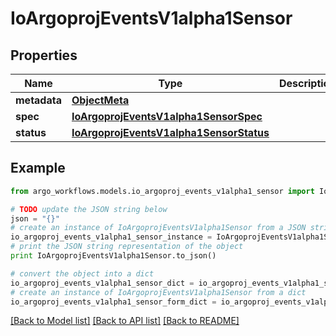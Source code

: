 # IoArgoprojEventsV1alpha1Sensor


## Properties

Name | Type | Description | Notes
------------ | ------------- | ------------- | -------------
**metadata** | [**ObjectMeta**](ObjectMeta.md) |  | [optional] 
**spec** | [**IoArgoprojEventsV1alpha1SensorSpec**](IoArgoprojEventsV1alpha1SensorSpec.md) |  | [optional] 
**status** | [**IoArgoprojEventsV1alpha1SensorStatus**](IoArgoprojEventsV1alpha1SensorStatus.md) |  | [optional] 

## Example

```python
from argo_workflows.models.io_argoproj_events_v1alpha1_sensor import IoArgoprojEventsV1alpha1Sensor

# TODO update the JSON string below
json = "{}"
# create an instance of IoArgoprojEventsV1alpha1Sensor from a JSON string
io_argoproj_events_v1alpha1_sensor_instance = IoArgoprojEventsV1alpha1Sensor.from_json(json)
# print the JSON string representation of the object
print IoArgoprojEventsV1alpha1Sensor.to_json()

# convert the object into a dict
io_argoproj_events_v1alpha1_sensor_dict = io_argoproj_events_v1alpha1_sensor_instance.to_dict()
# create an instance of IoArgoprojEventsV1alpha1Sensor from a dict
io_argoproj_events_v1alpha1_sensor_form_dict = io_argoproj_events_v1alpha1_sensor.from_dict(io_argoproj_events_v1alpha1_sensor_dict)
```
[[Back to Model list]](../README.md#documentation-for-models) [[Back to API list]](../README.md#documentation-for-api-endpoints) [[Back to README]](../README.md)


